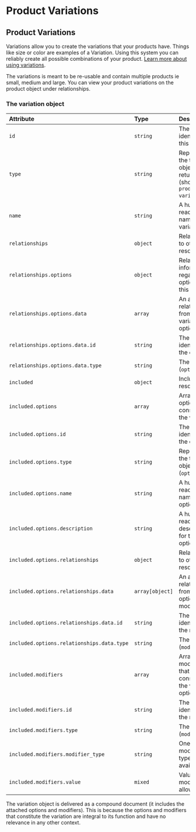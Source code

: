 # Product Variations

## Product Variations

Variations allow you to create the variations that your products have. Things like size or color are examples of a Variation. Using this system you can reliably create all possible combinations of your product. [Learn more about using variations](https://developers.moltin.com/guides/product/using-product-variations).

The variations is meant to be re-usable and contain multiple products ie small, medium and large. You can view your product variations on the product object under relationships.

### The variation object

| **Attribute** | **Type** | **Description** |
| :--- | :--- | :--- |
| `id` | `string` | The unique identifier for this variation |
| `type` | `string` | Represents the type of object being returned \(should be `product-variation`\) |
| `name` | `string` | A human readable name for this variation |
| `relationships` | `object` | Relationships to other resources |
| `relationships.options` | `object` | Relationships information regarding options for this variation |
| `relationships.options.data` | `array` | An array of relationships from this variation to options |
| `relationships.options.data.id` | `string` | The unique identifier for the option |
| `relationships.options.data.type` | `string` | The type \(`option`\) |
| `included` | `object` | Included resources |
| `included.options` | `array` | Array of options that constitute the variation |
| `included.options.id` | `string` | The unique identifier for the option |
| `included.options.type` | `string` | Represents the type of object \(`option`\) |
| `included.options.name` | `string` | A human readable name for the option |
| `included.options.description` | `string` | A human readable description for the option |
| `included.options.relationships` | `object` | Relationships to other resources |
| `included.options.relationships.data` | `array[object]` | An array of relationships from this option to modifiers |
| `included.options.relationships.data.id` | `string` | The unique identifier for the modifier |
| `included.options.relationships.data.type` | `string` | The type \(`modifier`\) |
| `included.modifiers` | `array` | Array of modifiers that constitute the variation options |
| `included.modifiers.id` | `string` | The unique identifier for the modifier |
| `included.modifiers.type` | `string` | The type \(`modifier`\) |
| `included.modifiers.modifier_type` | `string` | One of the modifier types available |
| `included.modifiers.value` | `mixed` | Value the modifier type allows |

The variation object is delivered as a compound document \(it includes the attached options and modifiers\). This is because the options and modifiers that constitute the variation are integral to its function and have no relevance in any other context.

